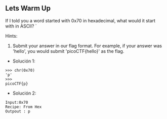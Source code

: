 ## Lets Warm Up

If I told you a word started with 0x70 in hexadecimal, what would it start with in ASCII?
`

Hints:
1. Submit your answer in our flag format. For example, if your answer was 'hello', you would submit 'picoCTF{hello}' as the flag.

* Solución 1:
```
>>> chr(0x70)
'p'
>>> 
picoCTF{p}
```

* Solución 2:
```
Input:0x70
Recipe: From Hex
Outpout : p
```


